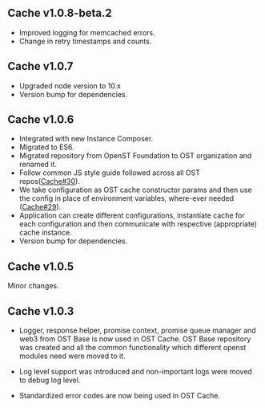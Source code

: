 ## Cache v1.0.8-beta.2
- Improved logging for memcached errors.
- Change in retry timestamps and counts.

## Cache v1.0.7
- Upgraded node version to 10.x
- Version bump for dependencies.

## Cache v1.0.6
- Integrated with new Instance Composer.
- Migrated to ES6.
- Migrated repository from OpenST Foundation to OST organization and renamed it.
- Follow common JS style guide followed across all OST repos([Cache#30](https://github.com/ostdotcom/cache/issues/30)).
- We take configuration as OST cache constructor params and then use the config in place of environment variables, where-ever needed ([Cache#29](https://github.com/ostdotcom/cache/issues/29)).
- Application can create different configurations, instantiate cache for each configuration and then communicate with respective (appropriate) cache instance.
- Version bump for dependencies.

## Cache v1.0.5
Minor changes.

## Cache v1.0.3
- Logger, response helper, promise context, promise queue manager and web3 from OST Base is now used in OST Cache. OST Base repository was created and all the common functionality which different openst modules need were moved to it.

- Log level support was introduced and non-important logs were moved to debug log level.

- Standardized error codes are now being used in OST Cache.
